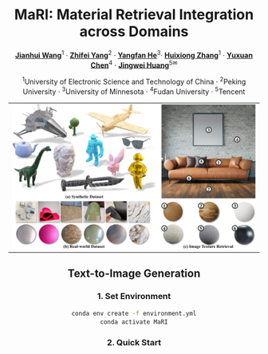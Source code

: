 <div align="center">

<h1> MaRI: Material Retrieval Integration across Domains </h1>

[**Jianhui Wang**](#)<sup>1</sup> · [**Zhifei Yang**](#)<sup>2</sup> · [**Yangfan He**](#)<sup>3</sup>· [**Huixiong Zhang**](#)<sup>1</sup> · [**Yuxuan Chen**](#)<sup>4</sup> · [**Jingwei Huang**](#)<sup>5✉</sup>

<sup>1</sup>University of Electronic Science and Technology of China · <sup>2</sup>Peking University · <sup>3</sup>University of Minnesota · <sup>4</sup>Fudan University · <sup>5</sup>Tencent

<table class="center">
  <tr>
    <td width=100% style="border: none"><img src="figures/teaser.jpg" style="width:100%"></td>
  </tr>
</table>

## Text-to-Image Generation
### 1. Set Environment
```bash
conda env create -f environment.yml
conda activate MaRI
```
### 2. Quick Start
